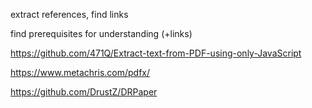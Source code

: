 
extract references, find links

find prerequisites for understanding (+links)

https://github.com/471Q/Extract-text-from-PDF-using-only-JavaScript

https://www.metachris.com/pdfx/

https://github.com/DrustZ/DRPaper




